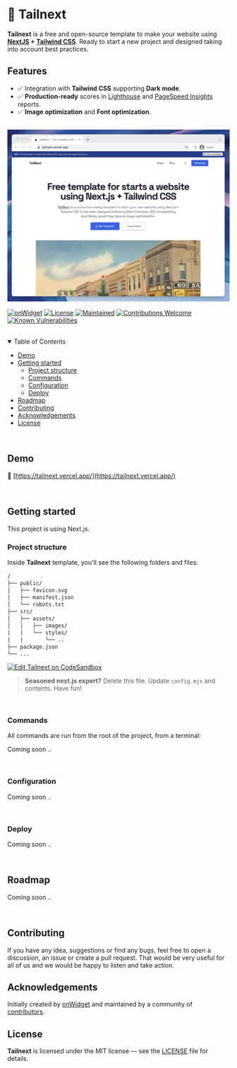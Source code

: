 # 💠 Tailnext

**Tailnext** is a free and open-source template to make your website using **[NextJS](https://nextjs.org/) + [Tailwind CSS](https://tailwindcss.com/)**. Ready to start a new project and designed taking into account best practices.

## Features

- ✅ Integration with **Tailwind CSS** supporting **Dark mode**.
- ✅ **Production-ready** scores in [Lighthouse](https://web.dev/measure/) and [PageSpeed Insights](https://pagespeed.web.dev/) reports.
- ✅ **Image optimization** and **Font optimization**.

<br>

<img src="./screenshot.jpg" alt="Tailnext Theme Screenshot">

[![onWidget](https://custom-icon-badges.demolab.com/badge/made%20by%20-onWidget-556bf2?style=flat-square&logo=onwidget&logoColor=white&labelColor=101827)](https://onwidget.com)
[![License](https://img.shields.io/github/license/onwidget/tailnext?style=flat-square&color=dddddd&labelColor=000000)](https://github.com/onwidget/tailnext/blob/main/LICENSE.md)
[![Maintained](https://img.shields.io/badge/maintained%3F-yes-brightgreen.svg?style=flat-square)](https://github.com/onwidget)
[![Contributions Welcome](https://img.shields.io/badge/contributions-welcome-brightgreen.svg?style=flat-square)](https://github.com/onwidget/tailnext#contributing)
[![Known Vulnerabilities](https://snyk.io/test/github/onwidget/tailnext/badge.svg?style=flat-square)](https://snyk.io/test/github/onwidget/tailnext)

<br>

<details open>
<summary>Table of Contents</summary>

- [Demo](#demo)
- [Getting started](#getting-started)
  - [Project structure](#project-structure)
  - [Commands](#commands)
  - [Configuration](#configuration)
  - [Deploy](#deploy)
- [Roadmap](#roadmap)
- [Contributing](#contributing)
- [Acknowledgements](#acknowledgements)
- [License](#license)

</details>

<br>

## Demo

📌 [https://tailnext.vercel.app/](https://tailnext.vercel.app/)

<br>

## Getting started

This project is using Next.js.

### Project structure

Inside **Tailnext** template, you'll see the following folders and files:

```
/
├── public/
│   ├── favicon.svg
│   ├── manifest.json
│   └── robots.txt
├── src/
│   ├── assets/
│   │   ├── images/
|   |   └── styles/
|   |       └── ..
├── package.json
└── ...
```

[![Edit Tailnext on CodeSandbox](https://codesandbox.io/static/img/play-codesandbox.svg)](https://githubbox.com/onwidget/tailnext/tree/main)

> **Seasoned next.js expert?** Delete this file. Update `config.mjs` and contents. Have fun!

<br>

### Commands

All commands are run from the root of the project, from a terminal:

Coming soon ..

<br>

### Configuration

Coming soon ..

<br>

### Deploy

Coming soon ..

<br>

## Roadmap

Coming soon ..

<br>

## Contributing

If you have any idea, suggestions or find any bugs, feel free to open a discussion, an issue or create a pull request.
That would be very useful for all of us and we would be happy to listen and take action.

## Acknowledgements

Initially created by [onWidget](https://onwidget.com) and maintained by a community of [contributors](https://github.com/onwidget/tailnext/graphs/contributors).

## License

**Tailnext** is licensed under the MIT license — see the [LICENSE](https://github.com/onwidget/tailnext/blob/main/LICENSE.md) file for details.
